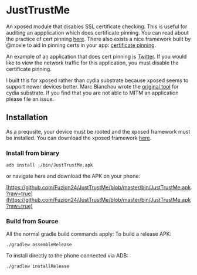 JustTrustMe
===========

An xposed module that disables SSL certificate checking.  This is useful for auditing an appplication which does certificate pinning.  You can read about the practice of cert pinning [here](https://viaforensics.com/resources/reports/best-practices-ios-android-secure-mobile-development/41-certificate-pinning/). There also exists a nice framework built by @moxie to aid in pinning certs in your app: [certificate pinning](https://github.com/moxie0/AndroidPinning). 

An example of an application that does cert pinning is [Twitter](https://play.google.com/store/apps/details?id=com.twitter.android).  If you would like to view the network traffic for this application, you must disable the certificate pinning.

I built this for xposed rather than cydia substrate because xposed seems to support newer devices better. Marc Blanchou wrote the [original tool](https://github.com/iSECPartners/Android-SSL-TrustKiller) for cydia substrate.  If you find that you are not able to MITM an application please file an issue.

## Installation

As a prequsite, your device must be rooted and the xposed framework must be installed.
You can download the xposed framework [here](http://repo.xposed.info/module/de.robv.android.xposed.installer).

### Install from binary

```
adb install ./bin/JustTrustMe.apk
```
or navigate here and download the APK on your phone:

[https://github.com/Fuzion24/JustTrustMe/blob/master/bin/JustTrustMe.apk?raw=true](https://github.com/Fuzion24/JustTrustMe/blob/master/bin/JustTrustMe.apk?raw=true)


### Build from Source
All the normal gradle build commands apply:
To build a release APK:
```
./gradlew assembleRelease
```
To install directly to the phone connected via ADB:
```
./gradlew installRelease
```



